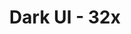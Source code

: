 ---
title: Dark UI - 32x
permalink: /article/compliance32xAddons/Dark%20UI

header-img: article/compliance32xAddons/Dark UI.png

carousel-img: article/image/carousel/Dark UI/

long_text: Do you play Minecraft at night? Are you scared of opening your inventory, because it blinds you immediately? Well this addon is for you! Not only does it make the GUI darker, it also redesigns the main menu with a new panorama and some custom white splashes that blend well with the whole look of the addon! Direct download soon, for now download the addon from Planet Minecraft 

authors:
  - JogurciQ

download: https://www.curseforge.com/minecraft/texture-packs/faithful-x32-dark-ui-addon/files
---